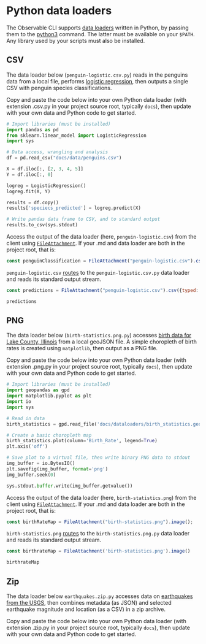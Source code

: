 # Python data loaders

The Observable CLI supports [data loaders](../loaders) written in Python, by passing them to the [python3](https://www.python.org/) command. The latter must be available on your `$PATH`. Any library used by your scripts must also be installed.

## CSV

The data loader below (`penguin-logistic.csv.py`) reads in the penguins data from a local file, performs [logistic regression](https://en.wikipedia.org/wiki/Logistic_regression), then outputs a single CSV with penguin species classifications.

Copy and paste the code below into your own Python data loader (with extension .csv.py in your project source root, typically `docs`), then update with your own data and Python code to get started.

```python
# Import libraries (must be installed)
import pandas as pd
from sklearn.linear_model import LogisticRegression
import sys

# Data access, wrangling and analysis
df = pd.read_csv("docs/data/penguins.csv")

X = df.iloc[:, [2, 3, 4, 5]]
Y = df.iloc[:, 0]

logreg = LogisticRegression()
logreg.fit(X, Y)

results = df.copy()
results['speciecs_predicted'] = logreg.predict(X)

# Write pandas data frame to CSV, and to standard output
results.to_csv(sys.stdout)
```

Access the output of the data loader (here, `penguin-logistic.csv`) from the client using [`FileAttachment`](../javascript/files). If your .md and data loader are both in the project root, that is:

```js run=false
const penguinClassification = FileAttachment("penguin-logistic.csv").csv({typed: true});
```
`penguin-logistic.csv` [routes](../loaders#routing) to the `penguin-logistic.csv.py` data loader and reads its standard output stream.

<!-- For local testing of penguin-logistic.csv.py only -->

```js echo=false run=false
const predictions = FileAttachment("penguin-logistic.csv").csv({typed: true});
```

```js echo=false run=false
predictions
```

<!-- End local testing of penguin-logistic.csv.py -->

## PNG

The data loader below (`birth-statistics.png.py`) accesses [birth data for Lake County, Illinois](https://data-lakecountyil.opendata.arcgis.com/datasets/lakecountyil::birth-statistics/explore) from a local geoJSON file. A simple choropleth of birth rates is created using `matplotlib`, then output as a PNG file.

Copy and paste the code below into your own Python data loader (with extension .png.py in your project source root, typically `docs`), then update with your own data and Python code to get started.

```python
# Import libraries (must be installed)
import geopandas as gpd 
import matplotlib.pyplot as plt 
import io
import sys

# Read in data
birth_statistics = gpd.read_file('docs/dataloaders/birth_statistics.geojson')

# Create a basic choropleth map
birth_statistics.plot(column='Birth_Rate', legend=True)
plt.axis('off')

# Save plot to a virtual file, then write binary PNG data to stdout
img_buffer = io.BytesIO()
plt.savefig(img_buffer, format='png')
img_buffer.seek(0)

sys.stdout.buffer.write(img_buffer.getvalue())
```

Access the output of the data loader (here, `birth-statistics.png`) from the client using [`FileAttachment`](../javascript/files). If your .md and data loader are both in the project root, that is:

```js run=false
const birthRateMap = FileAttachment("birth-statistics.png").image();
```
`birth-statistics.png` [routes](../loaders#routing) to the `birth-statistics.png.py` data loader and reads its standard output stream.

<!-- Start local testing of birth-statistics.png.py -->

```js echo=false run=false
const birthrateMap = FileAttachment('birth-statistics.png').image()
```

```js echo=false run=false
birthrateMap
```

<!-- End local testing of birth-statistics.png.py-->


## Zip

The data loader below `earthquakes.zip.py` accesses data on [earthquakes from the USGS](https://www.usgs.gov/programs/earthquake-hazards/earthquakes), then combines metadata (as JSON) and selected earthquake magnitude and location (as a CSV) in a zip archive. 

Copy and paste the code below into your own Python data loader (with extension .zip.py in your project source root, typically `docs`), then update with your own data and Python code to get started.

<!-- TODO: this data loader is currently not working...


```js
const test = FileAttachment("earthquakes/quakes.csv").csv({typed: true})
```

```js
test
```

-->

